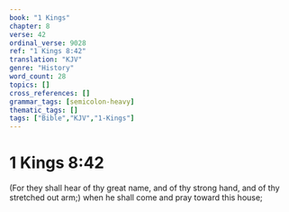 ```yaml
---
book: "1 Kings"
chapter: 8
verse: 42
ordinal_verse: 9028
ref: "1 Kings 8:42"
translation: "KJV"
genre: "History"
word_count: 28
topics: []
cross_references: []
grammar_tags: [semicolon-heavy]
thematic_tags: []
tags: ["Bible","KJV","1-Kings"]
---
```


# 1 Kings 8:42

(For they shall hear of thy great name, and of thy strong hand, and of thy stretched out arm;) when he shall come and pray toward this house;
